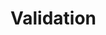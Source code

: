 

# Validation
<!--

@Validated @RequestBody @RequestParam配合使用校验参数
https://www.cnblogs.com/cjyboy/p/11465876.html

https://mp.weixin.qq.com/s/lPvFnpqpRPRT5DyOYYidyw
https://mp.weixin.qq.com/s/Vmbp5jEm_aKfo_O20gZqcg

工作几年了，原来我只用了数据校验的皮毛~ 
https://mp.weixin.qq.com/s/gzSqZIa6tQM6DsDYy3ll9g

@Validated和@Valid区别
https://blog.csdn.net/wangjiangongchn/article/details/86477386

Spring validation 用法说明
https://blog.csdn.net/qq_35206261/article/details/102608477

Spring Validation最佳实践及其实现原理，参数校验没那么简单！ 
https://mp.weixin.qq.com/s/UFT97SbygPMaFd7hYPyojg
这么写参数校验(Validator)就不会被劝退了~ 
https://mp.weixin.qq.com/s/eW8bdeVwgs3AAkMX6CMm4A
Spring Validation最佳实践及其实现原理，参数校验没那么简单！ 
https://mp.weixin.qq.com/s/q-Fh_YGPW7s8lyg6o9DXgA
https://mp.weixin.qq.com/s/bmVvqhzWmK2hA2gurYB4wg

https://mp.weixin.qq.com/mp/appmsgalbum?action=getalbum&__biz=MzI0MTUwOTgyOQ==&scene=1&album_id=1630480921197887488&count=3#wechat_redirect

 参数验证 @Validated 和 @Valid 的区别，Java Web 开发必备。 
 https://mp.weixin.qq.com/s/opK88MLb4he2IoV2Xa4wKA
-->